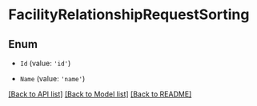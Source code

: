 # FacilityRelationshipRequestSorting

## Enum


* `Id` (value: `'id'`)

* `Name` (value: `'name'`)


[[Back to API list]](../README.md#documentation-for-api-endpoints) [[Back to Model list]](../README.md#documentation-for-models) [[Back to README]](../README.md)
